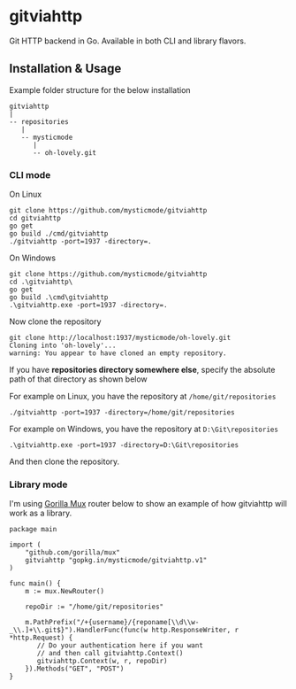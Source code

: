 # gitviahttp
Git HTTP backend in Go. Available in both CLI and library flavors.

## Installation & Usage
Example folder structure for the below installation
```
gitviahttp
|
-- repositories
   |
   -- mysticmode
      |
      -- oh-lovely.git
```
### CLI mode
On Linux
```
git clone https://github.com/mysticmode/gitviahttp
cd gitviahttp
go get
go build ./cmd/gitviahttp
./gitviahttp -port=1937 -directory=.
```

On Windows
```
git clone https://github.com/mysticmode/gitviahttp
cd .\gitviahttp\
go get
go build .\cmd\gitviahttp
.\gitviahttp.exe -port=1937 -directory=.
```

Now clone the repository
```
git clone http://localhost:1937/mysticmode/oh-lovely.git
Cloning into 'oh-lovely'...
warning: You appear to have cloned an empty repository.
```

If you have **repositories directory somewhere else**, specify the absolute path of that directory as shown below

For example on Linux, you have the repository at `/home/git/repositories`
```
./gitviahttp -port=1937 -directory=/home/git/repositories
```

For example on Windows, you have the repository at `D:\Git\repositories`
```
.\gitviahttp.exe -port=1937 -directory=D:\Git\repositories
```

And then clone the repository.

### Library mode
I'm using [Gorilla Mux](https://www.gorillatoolkit.org/pkg/mux) router below to show an example of how gitviahttp will work as a library.
```
package main

import (
    "github.com/gorilla/mux"
    gitviahttp "gopkg.in/mysticmode/gitviahttp.v1"
)

func main() {
    m := mux.NewRouter()
   
    repoDir := "/home/git/repositories"
   
    m.PathPrefix("/+{username}/{reponame[\\d\\w-_\\.]+\\.git$}").HandlerFunc(func(w http.ResponseWriter, r *http.Request) {
       // Do your authentication here if you want
       // and then call gitviahttp.Context()
       gitviahttp.Context(w, r, repoDir)
    }).Methods("GET", "POST")
}
```

